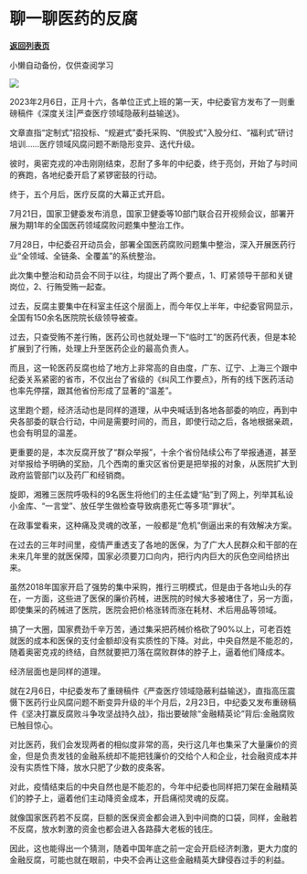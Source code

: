 # 聊一聊医药的反腐

[**返回列表页**](/gzh/政事堂2019)

小懒自动备份，仅供查阅学习

![](https://mmbiz.qpic.cn/mmbiz_png/rxhS23yu8cMcZEszz4o77qneJxTOH86QM6u65CZ2ppZwqDU8XtvwWxuXSCQ0YiaVXFmR8exBHfPEQ0p6t00oibgA/640?wx_fmt=png)

2023年2月6日，正月十六，各单位正式上班的第一天，中纪委官方发布了一则重磅稿件《深度关注|严查医疗领域隐蔽利益输送》。  

文章直指“定制式”招投标、“规避式”委托采购、“供股式”入股分红、“福利式”研讨培训……医疗领域风腐问题不断隐形变异、迭代升级。

彼时，奥密克戎的冲击刚刚结束，忍耐了多年的中纪委，终于亮剑，开始了与时间的赛跑，各地纪委开启了紧锣密鼓的行动。

终于，五个月后，医疗反腐的大幕正式开启。

7月21日，国家卫健委发布消息，国家卫健委等10部门联合召开视频会议，部署开展为期1年的全国医药领域腐败问题集中整治工作。

7月28日，中纪委召开动员会，部署全国医药腐败问题集中整治，深入开展医药行业“全领域、全链条、全覆盖”的系统整治。

此次集中整治和动员会不同于以往，均提出了两个要点，1、盯紧领导干部和关键岗位，2、行贿受贿一起查。

过去，反腐主要集中在科室主任这个层面上，而今年仅上半年，中纪委官网显示，全国有150余名医院院长级领导被查。  

过去，只查受贿不差行贿，医药公司也就处理一下“临时工”的医药代表，但是本轮扩展到了行贿，处理上升至医药企业的最高负责人。  

而且，这一轮医药反腐也给了地方上非常高的自由度，广东、辽宁、上海三个跟中纪委关系紧密的省市，不仅出台了省级的《纠风工作要点》，所有的线下医药活动也率先停摆，跟其他省份形成了显著的“温差”。

这里跑个题，经济活动也是同样的道理，从中央喊话到各地各部委的响应，再到中央各部委的联合行动，中间是需要时间的，而且，即使行动之后，各地根据亲疏，也会有明显的温差。

更重要的是，本次反腐开放了“群众举报”，十余个省份陆续公布了举报通道，甚至对举报给予明确的奖励，几个西南的重灾区省份更是把举报的对象，从医院扩大到政府监管部门以及药厂和经销商。  

旋即，湘雅三医院呼吸科的9名医生将他们的主任孟婕“贴”到了网上，列举其私设小金库、“一言堂”、放任学生做检查导致病患死亡等多项“罪状”。

在政事堂看来，这种痛及灵魂的改革，一般都是“危机”倒逼出来的有效解决方案。

在过去的三年时间里，疫情严重透支了各地的医保，为了广大人民群众和干部的在未来几年里的就医保障，国家必须要刀口向内，把行内内巨大的灰色空间给挤出来。  

虽然2018年国家开启了强势的集中采购，推行三明模式，但是由于各地山头的存在，一方面，这些进了医保的廉价药械，进医院的时候大多被堵住了，另一方面，即使集采的药械进了医院，医院会把价格涨转而涨在耗材、术后用品等领域。

搞了一大圈，国家费劲千辛万苦，通过集采把药械价格砍了90%以上，可老百姓就医的成本和医保的支付金额却没有实质性的下降。对此，中央自然是不能忍的，随着奥密克戎的终结，自然就要把刀落在腐败群体的脖子上，逼着他们降成本。

经济层面也是同样的道理。

就在2月6日，中纪委发布了重磅稿件《严查医疗领域隐蔽利益输送》，直指高压震慑下医药行业风腐问题不断变异升级的半个月后，2月23日，中纪委又发布重磅稿件《坚决打赢反腐败斗争攻坚战持久战》，指出要破除“金融精英论”背后:金融腐败已触目惊心。

对比医药，我们会发现两者的相似度非常的高，央行这几年也集采了大量廉价的资金，但是负责发钱的金融系统却不能把钱廉价的交给个人和企业，社会融资成本并没有实质性下降，放水只肥了少数的皮条客。

对此，疫情结束后的中央自然也是不能忍的，今年中纪委也同样把刀架在金融精英们的脖子上，逼着他们主动降资金成本，开启痛彻灵魂的反腐。

就像国家医药若不反腐，巨额的医保资金都会进入到中间商的口袋，同样，金融若不反腐，放水刺激的资金也都会进入各路薛大老板的钱庄。

因此，这也能得出一个猜测，随着中国年底之前一定会开启经济刺激，更大力度的金融反腐，可能也就在眼前，中央不会再让这些金融精英大肆侵吞过手的利益。

